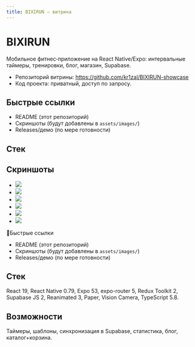 ```yaml
---
title: BIXIRUN — витрина
---
```


# BIXIRUN

Мобильное фитнес‑приложение на React Native/Expo: интервальные таймеры, тренировки, блог, магазин, Supabase.

- Репозиторий витрины: https://github.com/kr1zal/BIXIRUN-showcase
- Код проекта: приватный, доступ по запросу.

## Быстрые ссылки
- README (этот репозиторий)
- Скриншоты (будут добавлены в `assets/images/`)
- Releases/демо (по мере готовности)

## Стек

## Скриншоты
- ![](assets/images/main_6_5.jpg)
- ![](assets/images/02-catalog-6_5_v3.jpg)
- ![](assets/images/03-product-6_5_v3.jpg)
- ![](assets/images/04-cart-6_5_v3.jpg)
- ![](assets/images/timerFree.jpg)
- ![](assets/images/timer_video.png)

Быстрые ссылки
- README (этот репозиторий)
- Скриншоты (будут добавлены в `assets/images/`)
- Releases/демо (по мере готовности)

## Стек
React 19, React Native 0.79, Expo 53, expo-router 5, Redux Toolkit 2, Supabase JS 2, Reanimated 3, Paper, Vision Camera, TypeScript 5.8.

## Возможности
Таймеры, шаблоны, синхронизация в Supabase, статистика, блог, каталог+корзина.
